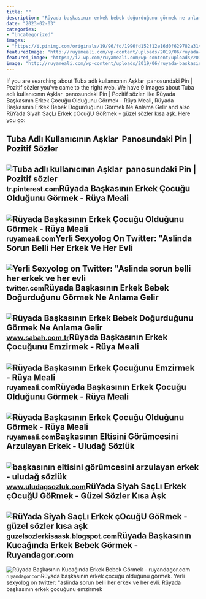 ```yaml
---
title: ""
description: "Rüyada başkasının erkek bebek doğurduğunu görmek ne anlama gelir"
date: "2023-02-03"
categories:
- "Uncategorized"
images:
- "https://i.pinimg.com/originals/19/96/fd/1996fd152f12e16d0f629782a314d7b7.png"
featuredImage: "http://ruyameali.com/wp-content/uploads/2019/06/ruyada-baskasinin-erkek-cocugu-oldugunu-gormek-768x480.jpg"
featured_image: "https://i2.wp.com/ruyameali.com/wp-content/uploads/2019/06/ruyada-baskasinin-erkek-bebek-dogurdugunu-cocogu-gormek.jpg"
image: "http://ruyameali.com/wp-content/uploads/2019/06/ruyada-baskasinin-erkek-cocugu-bebegi-oldugunu-gormek-768x512.jpg"
---
```


If you are searching about Tuba adlı kullanıcının Aşklar ️ panosundaki Pin | Pozitif sözler you've came to the right web. We have 9 Images about Tuba adlı kullanıcının Aşklar ️ panosundaki Pin | Pozitif sözler like Rüyada Başkasının Erkek Çocuğu Olduğunu Görmek - Rüya Meali, Rüyada Başkasının Erkek Bebek Doğurduğunu Görmek Ne Anlama Gelir and also RüYada Siyah SaçLı Erkek çOcuğU GöRmek - güzel sözler kısa aşk. Here you go:

Tuba Adlı Kullanıcının Aşklar ️ Panosundaki Pin | Pozitif Sözler
----------------------------------------------------------------

 ![Tuba adlı kullanıcının Aşklar ️ panosundaki Pin | Pozitif sözler](https://i.pinimg.com/originals/19/96/fd/1996fd152f12e16d0f629782a314d7b7.png) <small>tr.pinterest.com</small>Rüyada Başkasının Erkek Çocuğu Olduğunu Görmek - Rüya Meali
-----------------------------------------------------------

 ![Rüyada Başkasının Erkek Çocuğu Olduğunu Görmek - Rüya Meali](http://ruyameali.com/wp-content/uploads/2019/06/ruyada-baskasinin-erkek-cocugu-bebegi-oldugunu-gormek-768x512.jpg) <small>ruyameali.com</small>Yerli Sexyolog On Twitter: "Aslinda Sorun Belli Her Erkek Ve Her Evli
---------------------------------------------------------------------

 ![Yerli Sexyolog on Twitter: "Aslinda sorun belli her erkek ve her evli](https://pbs.twimg.com/media/FvJmLstX0AUkVXj.jpg) <small>twitter.com</small>Rüyada Başkasının Erkek Bebek Doğurduğunu Görmek Ne Anlama Gelir
----------------------------------------------------------------

 ![Rüyada Başkasının Erkek Bebek Doğurduğunu Görmek Ne Anlama Gelir](https://iasbh.tmgrup.com.tr/1b4b65/752/395/0/18/724/398?u=https://isbh.tmgrup.com.tr/sbh/2022/09/02/ruyada-baskasinin-erkek-bebek-dogurdugunu-gormek-ne-anlama-gelir-ruyada-birinin-erkek-dogurmasinin-anlami-1662106712332.jpg) <small>www.sabah.com.tr</small>Rüyada Başkasının Erkek Çocuğunu Emzirmek - Rüya Meali
------------------------------------------------------

 ![Rüyada Başkasının Erkek Çocuğunu Emzirmek - Rüya Meali](http://ruyameali.com/wp-content/uploads/2018/07/baskasinin-erkek-cocugunu-süt-emzirmek-1140x653.jpg) <small>ruyameali.com</small>Rüyada Başkasının Erkek Çocuğu Olduğunu Görmek - Rüya Meali
-----------------------------------------------------------

 ![Rüyada Başkasının Erkek Çocuğu Olduğunu Görmek - Rüya Meali](http://ruyameali.com/wp-content/uploads/2019/06/ruyada-baskasinin-erkek-cocugu-oldugunu-gormek-768x480.jpg) <small>ruyameali.com</small>Başkasının Eltisini Görümcesini Arzulayan Erkek - Uludağ Sözlük
---------------------------------------------------------------

 ![başkasının eltisini görümcesini arzulayan erkek - uludağ sözlük](https://galeri2.uludagsozluk.com/324/baskasinin-eltisini-gorumcesini-arzulayan-erkek_372041.jpg) <small>www.uludagsozluk.com</small>RüYada Siyah SaçLı Erkek çOcuğU GöRmek - Güzel Sözler Kısa Aşk
--------------------------------------------------------------

 ![RüYada Siyah SaçLı Erkek çOcuğU GöRmek - güzel sözler kısa aşk](https://i2.wp.com/ruyameali.com/wp-content/uploads/2019/06/ruyada-baskasinin-erkek-bebek-dogurdugunu-cocogu-gormek.jpg) <small>guzelsozlerkisaask.blogspot.com</small>Rüyada Başkasının Kucağında Erkek Bebek Görmek - Ruyandagor.com
---------------------------------------------------------------

 ![Rüyada Başkasının Kucağında Erkek Bebek Görmek - ruyandagor.com](https://images.ruyandagor.com/2017/04/baskasinin-kucaginda-erkek-bebek-gormek-1553.jpg) <small>ruyandagor.com</small>Rüyada başkasının erkek çocuğu olduğunu görmek. Yerli sexyolog on twitter: "aslinda sorun belli her erkek ve her evli. Rüyada başkasının erkek çocuğunu emzirmek
